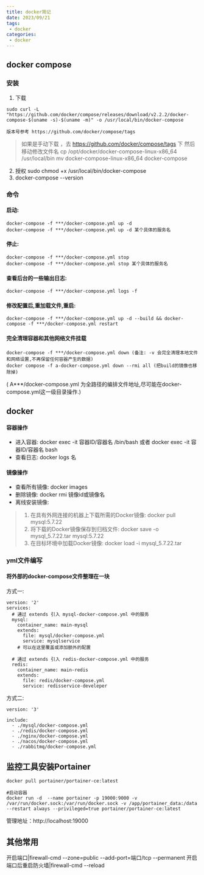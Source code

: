 ```yaml
---
title: docker简记
date: 2023/09/21
tags:
 - docker
categories:
 - docker
---
```

## docker compose
### 安装 
1. 下载
```
sudo curl -L "https://github.com/docker/compose/releases/download/v2.2.2/docker-compose-$(uname -s)-$(uname -m)" -o /usr/local/bin/docker-compose
```
    版本号参考 https://github.com/docker/compose/tags
> 如果是手动下载 ，去 https://github.com/docker/compose/tags 下
> 然后移动修改文件名
      cp /opt/docker/docker-compose-linux-x86_64 /usr/local/bin 
      mv docker-compose-linux-x86_64 docker-compose
   
2. 授权
    sudo chmod +x /usr/local/bin/docker-compose
3. docker-compose --version


### 命令
#### 启动:  
    docker-compose -f ***/docker-compose.yml up -d
    docker-compose -f ***/docker-compose.yml up -d 某个具体的服务名
#### 停止:  
    docker-compose -f ***/docker-compose.yml stop
    docker-compose -f ***/docker-compose.yml stop 某个具体的服务名
#### 查看后台的一些输出日志:  
    docker-compose -f ***/docker-compose.yml logs -f
#### 修改配置后,重加载文件,重启:  
    docker-compose -f ***/docker-compose.yml up -d --build && docker-compose -f ***/docker-compose.yml restart
#### 完全清理容器和其他网络文件挂载   
    docker-compose -f ***/docker-compose.yml down (备注: -v 会完全清理本地文件和网络设置,不再保留任何容器产生的数据)
    docker compose -f a-docker-compose.yml down --rmi all (把build的镜像也移除掉)
 ( A***/docker-compose.yml 为全路径的编排文件地址,尽可能在docker-compose.yml这一级目录操作.)

## docker
#### 容器操作
- 进入容器:
docker exec -it 容器ID/容器名 /bin/bash
或者
docker exec -it 容器ID/容器名 bash
- 查看日志: docker logs 名
#### 镜像操作
- 查看所有镜像: docker images
- 删除镜像: docker rmi 镜像id或镜像名
- 离线安装镜像:
> 1. 在具有外网连接的机器上下载所需的Docker镜像: docker pull mysql:5.7.22
> 2. 将下载的Docker镜像保存到归档文件: docker save -o mysql_5.7.22.tar mysql:5.7.22
> 3. 在目标环境中加载Docker镜像: docker load -i mysql_5.7.22.tar
### yml文件编写
#### 将外部的docker-compose文件整理在一块
方式一:
```
version: '2'
services:
  # 通过 extends 引入 mysql-docker-compose.yml 中的服务
  mysql:
    container_name: main-mysql
    extends:
      file: mysql/docker-compose.yml
      service: mysqlservice
    # 可以在这里覆盖或添加额外的配置

  # 通过 extends 引入 redis-docker-compose.yml 中的服务
  redis:
    container_name: main-redis
    extends:
      file: redis/docker-compose.yml
      service: redisservice-develeper
```

方式二:
```
version: '3'

include:
  - ./mysql/docker-compose.yml
  - ./redis/docker-compose.yml
  - ./nginx/docker-compose.yml
  - ./nacos/docker-compose.yml
  - ./rabbitmq/docker-compose.yml
```

## 监控工具安装Portainer
```
docker pull portainer/portainer-ce:latest 

#启动容器
docker run -d  --name portainer -p 19000:9000 -v /var/run/docker.sock:/var/run/docker.sock -v /app/portainer_data:/data --restart always --privileged=true portainer/portainer-ce:latest
```
管理地址：http://localhost:19000

## 其他常用
开启端口|firewall-cmd --zone=public --add-port=端口/tcp --permanent
开启端口后重启防火墙|firewall-cmd --reload